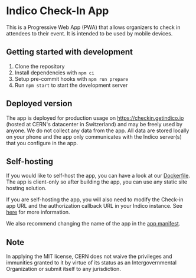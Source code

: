 # Indico Check-In App

This is a Progressive Web App (PWA) that allows organizers to check in attendees to their event. It is intended to be used by mobile devices.

## Getting started with development

1. Clone the repository
2. Install dependencies with `npm ci`
3. Setup pre-commit hooks with `npm run prepare`
4. Run `npm start` to start the development server

## Deployed version

The app is deployed for production usage on https://checkin.getindico.io (hosted at CERN's datacenter in Switzerland) and may be freely used by anyone.
We do not collect any data from the app. All data are stored locally on your phone and the app only communicates with the Indico server(s) that you configure in the app.

## Self-hosting

If you would like to self-host the app, you can have a look at our [Dockerfile](./Dockerfile). The app is client-only so after building the app, you can use any static site hosting solution.

If you are self-hosting the app, you will also need to modify the Check-in app URL and the authorization callback URL in your Indico instance. See [here](https://docs.getindico.io/en/latest/config/settings/#CHECKIN_APP_URL) for more information.

We also recommend changing the name of the app in the [app manifest](public/manifest.json).

## Note

In applying the MIT license, CERN does not waive the privileges and immunities granted to it
by virtue of its status as an Intergovernmental Organization or submit itself to any jurisdiction.
